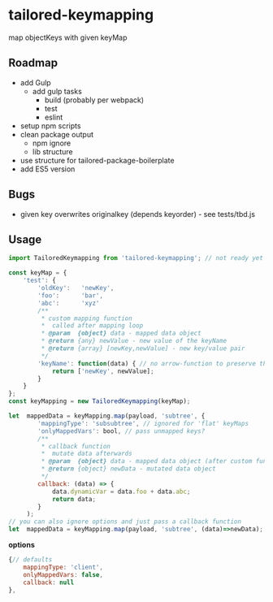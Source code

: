 # tailored-keymapping
map objectKeys with given keyMap

## Roadmap
* add Gulp
	* add gulp tasks
		* build (probably per webpack)
		* test
		* eslint
* setup npm scripts
* clean package output
	* npm ignore
	* lib structure
* use structure for tailored-package-boilerplate
* add ES5 version

## Bugs
* given key overwrites originalkey (depends keyorder) - see tests/tbd.js

## Usage
```JavaScript
import TailoredKeymapping from 'tailored-keymapping'; // not ready yet

const keyMap = {
	'test': {
		'oldKey': 	'newKey',
		'foo': 		'bar',
		'abc': 		'xyz'
		/**
		 * custom mapping function
		 *  called after mapping loop
		 * @param  {object} data - mapped data object
		 * @return {any} newValue - new value of the keyName
		 * @return {array} [newKey,newValue] - new key/value pair
		 */
		'keyName': function(data) { // no arrow-function to preserve this context
			return ['newKey', newValue];
		}
	}
};
const keyMapping = new TailoredKeymapping(keyMap);

let  mappedData = keyMapping.map(payload, 'subtree', {
		'mappingType': 'subsubtree', // ignored for 'flat' keyMaps
		'onlyMappedVars': bool, // pass unmapped keys?
		/**
		 * callback function
		 *  mutate data afterwards
		 * @param  {object} data - mapped data object (after custom functions)
		 * @return {object} newData - mutated data object
		 */
		callback: (data) => {
			data.dynamicVar = data.foo + data.abc;
			return data;
		}
	 );
// you can also ignore options and just pass a callback function
let  mappedData = keyMapping.map(payload, 'subtree', (data)=>newData);
```
__options__
```JavaScript
{// defaults
	mappingType: 'client',
	onlyMappedVars: false,
	callback: null
},
```
